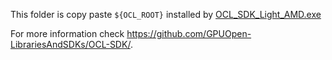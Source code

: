 This folder is copy paste `${OCL_ROOT}` installed by [OCL_SDK_Light_AMD.exe](https://github.com/GPUOpen-LibrariesAndSDKs/OCL-SDK/releases/download/1.0/OCL_SDK_Light_AMD.exe)

For more information check https://github.com/GPUOpen-LibrariesAndSDKs/OCL-SDK/. 